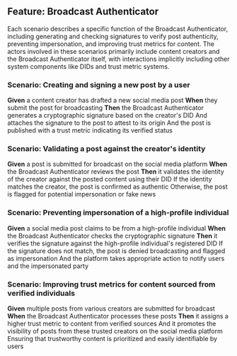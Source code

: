## Feature: Broadcast Authenticator
Each scenario describes a specific function of the Broadcast Authenticator, including generating and checking signatures to verify post authenticity, preventing impersonation, and improving trust metrics for content. The actors involved in these scenarios primarily include content creators and the Broadcast Authenticator itself, with interactions implicitly including other system components like DIDs and trust metric systems.

### Scenario: Creating and signing a new post by a user
**Given** a content creator has drafted a new social media post
**When** they submit the post for broadcasting
**Then** the Broadcast Authenticator generates a cryptographic signature based on the creator's DID
And attaches the signature to the post to attest to its origin
And the post is published with a trust metric indicating its verified status

### Scenario: Validating a post against the creator's identity
**Given** a post is submitted for broadcast on the social media platform
**When** the Broadcast Authenticator reviews the post
**Then** it validates the identity of the creator against the posted content using their DID
If the identity matches the creator, the post is confirmed as authentic
Otherwise, the post is flagged for potential impersonation or fake news

### Scenario: Preventing impersonation of a high-profile individual
**Given** a social media post claims to be from a high-profile individual
**When** the Broadcast Authenticator checks the cryptographic signature
**Then** it verifies the signature against the high-profile individual's registered DID
If the signature does not match, the post is denied broadcasting and flagged as impersonation
And the platform takes appropriate action to notify users and the impersonated party

### Scenario: Improving trust metrics for content sourced from verified individuals 
**Given** multiple posts from various creators are submitted for broadcast
**When** the Broadcast Authenticator processes these posts
**Then** it assigns a higher trust metric to content from verified sources
And it promotes the visibility of posts from these trusted creators on the social media platform
Ensuring that trustworthy content is prioritized and easily identifiable by users